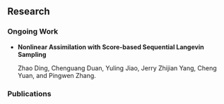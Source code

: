 

## Research

### Ongoing Work

* **Nonlinear Assimilation with Score-based Sequential Langevin Sampling**

  Zhao Ding, Chenguang Duan, Yuling Jiao, Jerry Zhijian Yang, Cheng Yuan, and Pingwen Zhang.

### Publications
